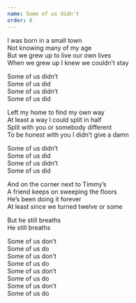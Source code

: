 ```yaml
---
name: Some of us didn't
order: 8
---
```

I was born in a small town  
Not knowing many of my age  
But we grew up to live our own lives  
When we grew up I knew we couldn’t stay  

Some of us didn’t  
Some of us did  
Some of us didn’t   
Some of us did  

Left my home to find my own way  
At least a way I could split in half  
Split with you or somebody different  
To be honest with you I didn’t give a damn  

Some of us didn’t  
Some of us did  
Some of us didn’t   
Some of us did  

And on the corner next to Timmy’s  
A friend keeps on sweeping the floors  
He’s been doing it forever  
At least since we turned twelve or some  

But he still breaths   
He still breaths  

Some of us don’t  
Some of us do  
Some of us don’t  
Some of us do  
Some of us don’t  
Some of us do  
Some of us don’t  
Some of us do  